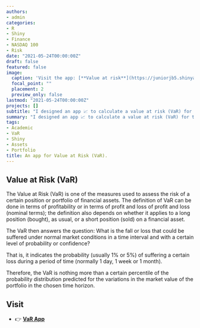 ```yaml
---
authors:
- admin
categories:
- R
- Shiny
- Finance
- NASDAQ 100
- Risk
date: "2021-05-24T00:00:00Z"
draft: false
featured: false
image:
  caption: 'Visit the app: [**Value at risk**](https://juniorjb5.shinyapps.io/Value_at_Risk/)'
  focal_point: ""
  placement: 2
  preview_only: false
lastmod: "2021-05-24T00:00:00Z"
projects: []
subtitle: "I designed an app 📈 to calculate a value at risk (VaR) for the stocks of NASDAQ 💯. The VaR is calculated in the individual assets and the assets portfolio."
summary: "I designed an app 📈 to calculate a value at risk (VaR) for the stocks of NASDAQ 💯. The VaR is calculated in the individual assets and the assets portfolio."
tags:
- Academic
- VaR
- Shiny
- Assets
- Portfolio
title: An app for Value at Risk (VaR).
---
```


## Value at Risk (VaR)

The Value at Risk (VaR) is one of the measures used to assess the risk of a certain position or portfolio of financial assets.
The definition of VaR can be done in terms of profitability or in terms of profit and loss of profit and loss (nominal terms); the definition also depends on whether it applies to a long position (bought), as usual, or a short position (sold) on a financial asset.

The VaR then answers the question:
What is the fall or loss that could be suffered under normal market conditions in a time interval and with a certain level of probability or confidence?

That is, it indicates the probability (usually 1% or 5%) of suffering a certain loss during a period of time (normally 1 day, 1 week or 1 month).

Therefore, the VaR is nothing more than a certain percentile of the probability distribution predicted for the variations in the market value of the portfolio in the chosen time horizon.


## Visit

- 👉 [**VaR App**](https://juniorjb5.shinyapps.io/Value_at_Risk/)


